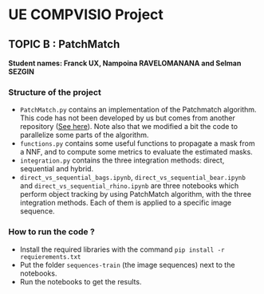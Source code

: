 # UE COMPVISIO Project
## TOPIC B : PatchMatch

**Student names: Franck UX, Nampoina RAVELOMANANA and Selman SEZGIN**

### Structure of the project
- `PatchMatch.py` contains an implementation of the Patchmatch algorithm. This code has not been developed by us but comes from another repository ([See here](https://github.com/MingtaoGuo/PatchMatch)). Note also that we modified a bit the code to parallelize some parts of the algorithm.
- `functions.py` contains some useful functions to propagate a mask from a NNF, and to compute some metrics to evaluate the estimated masks.
- `integration.py` contains the three integration methods: direct, sequential and hybrid.
- `direct_vs_sequential_bags.ipynb`, `direct_vs_sequential_bear.ipynb` and `direct_vs_sequential_rhino.ipynb` are three notebooks which perform object tracking by using PatchMatch algorithm, with the three integration methods. Each of them is applied to a specific image sequence.

### How to run the code ?
- Install the required libraries with the command `pip install -r requierements.txt`
- Put the folder `sequences-train` (the image sequences) next to the notebooks.
- Run the notebooks to get the results.